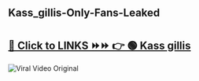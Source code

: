 
 ## Kass_gillis-Only-Fans-Leaked

# <h2><a href="https://clipsfans.com/Kass_gillis&ref=git">🔗 Click to LINKS ⏩⏩ 👉 🟢 Kass gillis </a></h2>

<a href="https://clipsfans.com/Kass_gillis&ref=git" rel="nofollow" data-target="animated-image.originalLink"><img src="https://i.ibb.co.com/xMMVF88/686577567.gif" alt="Viral Video Original" style="max-width: 100%; display: inline-block;" data-target="animated-image.originalImage"></a>
